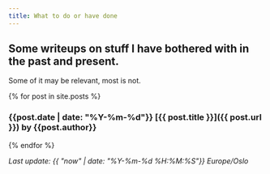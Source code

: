 ```yaml
---
title: What to do or have done
---
```



## Some writeups on stuff I have bothered with in the past and present.

Some of it may be relevant, most is not.

{% for post in site.posts %}
### {{post.date | date: "%Y-%m-%d"}} [{{ post.title }}]({{ post.url }}) by {{post.author}} 



{% endfor %}



_Last update: {{ "now" | date: "%Y-%m-%d %H:%M:%S"}} Europe/Oslo_

